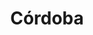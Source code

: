 ---
title: Córdoba
menu:
  main:
    parent: departamentos
type: departamentos
layout: single
image: /images/regiones/departamentos/cordoba.jpg
bgImage: /images/regiones/departamentos/banner-narino.png
especies_registradas: 10317
especies_continentales: 9990
especies_marinas: 284
observaciones_continentales: 626363
observaciones_marinos: 14242
---